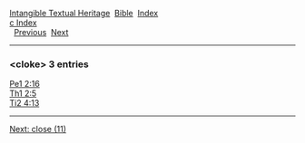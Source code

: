 [Intangible Textual Heritage](../../index)  [Bible](../index) 
[Index](index)   
[c Index](_c_)  
  [Previous](c02249)  [Next](c02251) 

------------------------------------------------------------------------

### &lt;cloke&gt; 3 entries

[Pe1 2:16](../kjv/pe1002.htm#016)  
[Th1 2:5](../kjv/th1002.htm#005)  
[Ti2 4:13](../kjv/ti2004.htm#013)  

------------------------------------------------------------------------

[Next: close (11)](c02251)
